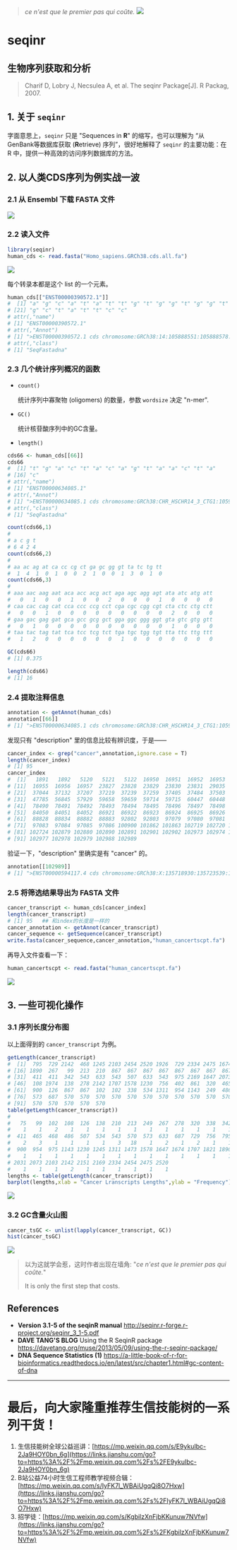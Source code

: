 > *ce n'est que le premier pas qui coûte.*
![](https://upload-images.jianshu.io/upload_images/14383117-4424f3d90b0a5412.jpg?imageMogr2/auto-orient/strip%7CimageView2/2/w/1240)


# seqinr 

## 生物序列获取和分析

> Charif D, Lobry J, Necsulea A, et al. The seqinr Package[J]. R Packag, 2007.

## 1. 关于 `seqinr`

字面意思上，`seqinr` 只是 "Sequences in **R**" 的缩写，也可以理解为 “从GenBank等数据库获取 (**R**etrieve) 序列”，很好地解释了 `seqinr` 的主要功能：在 R 中，提供一种高效的访问序列数据库的方法。

## 2. 以人类CDS序列为例实战一波

### 2.1 从 Ensembl 下载 FASTA 文件

![](https://upload-images.jianshu.io/upload_images/14383117-809a224d14a0aacd.png?imageMogr2/auto-orient/strip%7CimageView2/2/w/1240)

### 2.2 读入文件

```R
library(seqinr)
human_cds <- read.fasta("Homo_sapiens.GRCh38.cds.all.fa")
```

![](https://upload-images.jianshu.io/upload_images/14383117-addf6b762888aec6.png?imageMogr2/auto-orient/strip%7CimageView2/2/w/1240)

每个转录本都是这个 list 的一个元素。

```R
human_cds[["ENST00000390572.1"]]
#  [1] "a" "g" "c" "a" "t" "a" "t" "t" "g" "t" "g" "g" "t" "g" "g" "t" "g" "a" "c" "t"
# [21] "g" "c" "t" "a" "t" "t" "c" "c"
# attr(,"name")
# [1] "ENST00000390572.1"
# attr(,"Annot")
# [1] ">ENST00000390572.1 cds chromosome:GRCh38:14:105888551:105888578:-1 gene:ENSG00000211912.1 gene_biotype:IG_D_gene transcript_biotype:IG_D_gene gene_symbol:IGHD2-21 description:immunoglobulin heavy diversity 2-21 [Source:HGNC Symbol;Acc:HGNC:5491]"
# attr(,"class")
# [1] "SeqFastadna"
```

### 2.3 几个统计序列概况的函数

- `count()` 

  统计序列中寡聚物 (oligomers) 的数量，参数 `wordsize` 决定 "n-mer".

- `GC()`  

  统计核苷酸序列中的GC含量。

- `length()` 

```R
cds66 <- human_cds[[66]]
cds66
#  [1] "t" "g" "a" "c" "t" "a" "c" "a" "g" "t" "a" "a" "c" "t" "a"
# [16] "c"
# attr(,"name")
# [1] "ENST00000634085.1"
# attr(,"Annot")
# [1] ">ENST00000634085.1 cds chromosome:GRCh38:CHR_HSCHR14_3_CTG1:105913993:105914008:-1 gene:ENSG00000282227.1 gene_biotype:IG_D_gene transcript_biotype:IG_D_gene gene_symbol:IGHD4-4 description:immunoglobulin heavy diversity 4-4 [Source:HGNC Symbol;Acc:HGNC:5505]"
# attr(,"class")
# [1] "SeqFastadna"
```

```R
count(cds66,1)
# 
# a c g t 
# 6 4 2 4 
count(cds66,2)
# 
# aa ac ag at ca cc cg ct ga gc gg gt ta tc tg tt 
#  1  4  1  0  1  0  0  2  1  0  0  1  3  0  1  0 
count(cds66,3)
# 
# aaa aac aag aat aca acc acg act aga agc agg agt ata atc atg att 
#   0   1   0   0   1   0   0   2   0   0   0   1   0   0   0   0 
# caa cac cag cat cca ccc ccg cct cga cgc cgg cgt cta ctc ctg ctt 
#   0   0   1   0   0   0   0   0   0   0   0   0   2   0   0   0 
# gaa gac gag gat gca gcc gcg gct gga ggc ggg ggt gta gtc gtg gtt 
#   0   1   0   0   0   0   0   0   0   0   0   0   1   0   0   0 
# taa tac tag tat tca tcc tcg tct tga tgc tgg tgt tta ttc ttg ttt 
#   1   2   0   0   0   0   0   0   1   0   0   0   0   0   0   0 
```

```R
GC(cds66)
# [1] 0.375
```

```R
length(cds66)
# [1] 16
```

### 2.4 提取注释信息

```R
annotation <- getAnnot(human_cds)
annotation[[66]]
# [1] ">ENST00000634085.1 cds chromosome:GRCh38:CHR_HSCHR14_3_CTG1:105913993:105914008:-1 gene:ENSG00000282227.1 gene_biotype:IG_D_gene transcript_biotype:IG_D_gene gene_symbol:IGHD4-4 description:immunoglobulin heavy diversity 4-4 [Source:HGNC Symbol;Acc:HGNC:5505]"
```

发现只有 "description" 里的信息比较有辨识度，于是——

```R
cancer_index <- grep("cancer",annotation,ignore.case = T)
length(cancer_index)
# [1] 95
cancer_index
#  [1]   1891   1892   5120   5121   5122  16950  16951  16952  16953  16954
# [11]  16955  16956  16957  23827  23828  23829  23830  23831  29035  29036
# [21]  37044  37132  37207  37219  37239  37259  37405  37484  37503  37537
# [31]  47785  56845  57929  59658  59659  59714  59715  60447  60448  68942
# [41]  78490  78491  78492  78493  78494  78495  78496  78497  78498  84049
# [51]  84050  84051  84052  86921  86922  86923  86924  86925  86926  86927
# [61]  88828  88834  88882  88883  92802  92803  97079  97080  97081  97082
# [71]  97083  97084  97085  97086 100900 101862 101863 102719 102720 102723
# [81] 102724 102879 102880 102890 102891 102901 102902 102973 102974 102976
# [91] 102977 102978 102979 102988 102989
```

验证一下，"description" 里确实是有 "cancer" 的。

```R
annotation[[102989]]
# [1] ">ENST00000594117.4 cds chromosome:GRCh38:X:135718930:135723539:1 gene:ENSG00000268940.5 gene_biotype:protein_coding transcript_biotype:protein_coding gene_symbol:CT45A1 description:cancer/testis antigen family 45 member A1 [Source:HGNC Symbol;Acc:HGNC:33267]"
```

### 2.5 将筛选结果导出为 FASTA 文件

```R
cancer_transcript <- human_cds[cancer_index]
length(cancer_transcript)
# [1] 95   ## 和index的长度是一样的
cancer_annotation <- getAnnot(cancer_transcript)
cancer_sequence <- getSequence(cancer_transcript)
write.fasta(cancer_sequence,cancer_annotation,"human_cancertscpt.fa")
```

再导入文件查看一下：

```R
human_cancertscpt <- read.fasta("human_cancertscpt.fa")
```

![](https://upload-images.jianshu.io/upload_images/14383117-749e80e592323909.png?imageMogr2/auto-orient/strip%7CimageView2/2/w/1240)

## 3.  一些可视化操作

### 3.1 序列长度分布图

以上面得到的 `cancer_transcript` 为例。

```R
getLength(cancer_transcript)
#  [1]  795  729 2142  468 1245 2103 2454 2520 1926  729 2334 2475 1674 1821 1473
# [16] 1890  267   99  213  210  867  867  867  867  867  867  867  867  867  867
# [31]  411  411  342  543  633  543  507  633  543  975 2169 1647 2073 2151 2031
# [46]  108 1974  138  278 2142 1707 1578 1230  756  402  861  320  465  465  465
# [61]  900  126  867  867  102  102  338  534 1311  954 1143  249  486   75  408
# [76]  573  687  570  570  570  570  570  570  570  570  570  570  570  570  570
# [91]  570  570  570  570  570
table(getLength(cancer_transcript))
# 
#   75   99  102  108  126  138  210  213  249  267  278  320  338  342  402  408 
#    1    1    2    1    1    1    1    1    1    1    1    1    1    1    1    1 
#  411  465  468  486  507  534  543  570  573  633  687  729  756  795  861  867 
#    2    3    1    1    1    1    3   18    1    2    1    2    1    1    1   12 
#  900  954  975 1143 1230 1245 1311 1473 1578 1647 1674 1707 1821 1890 1926 1974 
#    1    1    1    1    1    1    1    1    1    1    1    1    1    1    1    1 
# 2031 2073 2103 2142 2151 2169 2334 2454 2475 2520 
#    1    1    1    2    1    1    1    1    1    1 
lengths <- table(getLength(cancer_transcript))
barplot(lengths,xlab = "Cancer Lranscripts Lengths",ylab = "Frequency")
```

![](https://upload-images.jianshu.io/upload_images/14383117-b5f5fd02611db314.png?imageMogr2/auto-orient/strip%7CimageView2/2/w/1240)



### 3.2 GC含量火山图

```R
cancer_tsGC <- unlist(lapply(cancer_transcript, GC))
hist(cancer_tsGC)
```

![](https://upload-images.jianshu.io/upload_images/14383117-941a75bc3fae0fd9.png?imageMogr2/auto-orient/strip%7CimageView2/2/w/1240)

> 以为这就学会惹，这时作者出现在墙角: "*ce n'est que le premier pas qui coûte.*"
>
> It is only the first step that costs.

## References

- **Version 3.1-5 of the seqinR manual** <http://seqinr.r-forge.r-project.org/seqinr_3_1-5.pdf>
- **DAVE TANG'S BLOG** Using the R SeqinR package <https://davetang.org/muse/2013/05/09/using-the-r-seqinr-package/>
- **DNA Sequence Statistics (1)** <https://a-little-book-of-r-for-bioinformatics.readthedocs.io/en/latest/src/chapter1.html#gc-content-of-dna>
---
# 最后，向大家隆重推荐生信技能树的一系列干货！

1.  生信技能树全球公益巡讲：[https://mp.weixin.qq.com/s/E9ykuIbc-2Ja9HOY0bn_6g](https://links.jianshu.com/go?to=https%3A%2F%2Fmp.weixin.qq.com%2Fs%2FE9ykuIbc-2Ja9HOY0bn_6g)
2.  B站公益74小时生信工程师教学视频合辑：[https://mp.weixin.qq.com/s/IyFK7l_WBAiUgqQi8O7Hxw](https://links.jianshu.com/go?to=https%3A%2F%2Fmp.weixin.qq.com%2Fs%2FIyFK7l_WBAiUgqQi8O7Hxw)
3.  招学徒：[https://mp.weixin.qq.com/s/KgbilzXnFjbKKunuw7NVfw](https://links.jianshu.com/go?to=https%3A%2F%2Fmp.weixin.qq.com%2Fs%2FKgbilzXnFjbKKunuw7NVfw)

